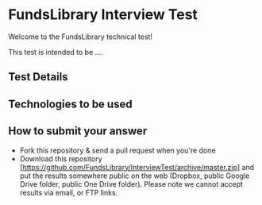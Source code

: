 FundsLibrary Interview Test
===========================

Welcome to the FundsLibrary technical test!

This test is intended to be ....

## Test Details

## Technologies to be used

## How to submit your answer

* Fork this repository & send a pull request when you're done
* Download this repository [https://github.com/FundsLibrary/InterviewTest/archive/master.zip] and put the results somewhere public on the web (Dropbox, public Google Drive folder, public One Drive folder). Please note we cannot accept results via email, or FTP links.
